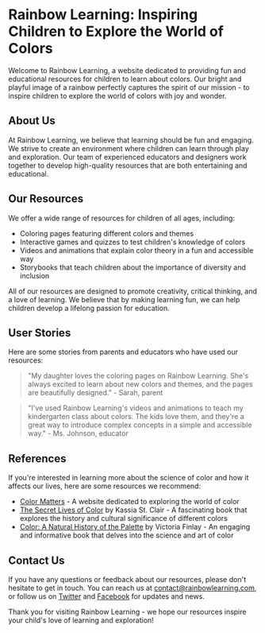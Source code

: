 <!--
Write me content for website with wallpaper which alt text is:

"A bright and playful image of a rainbow for a children's or education website"

The name/title of the page should not be 1:1 copy of the alt text but rather a real content of the website which is using this wallpaper.

- Use markdown format 
- Start with the heading
- The content should look like a real website 
- Include real sections like references, contact, user stories, etc. use things relevant to the page purpose.
- Feel free to use structure like headings, bullets, numbering, blockquotes, paragraphs, horizontal lines, etc.
- You can use formatting like bold or _italic_
- You can include UTF-8 emojis
- Links should be only #hash anchors (and you can refer to the document itself)
- Do not include images
-->

<!--font:The "Schoolbell" font from Google Fonts would be a great fit for this website.-->

# Rainbow Learning: Inspiring Children to Explore the World of Colors

Welcome to Rainbow Learning, a website dedicated to providing fun and educational resources for children to learn about colors. Our bright and playful image of a rainbow perfectly captures the spirit of our mission - to inspire children to explore the world of colors with joy and wonder.

## About Us

At Rainbow Learning, we believe that learning should be fun and engaging. We strive to create an environment where children can learn through play and exploration. Our team of experienced educators and designers work together to develop high-quality resources that are both entertaining and educational.

## Our Resources

We offer a wide range of resources for children of all ages, including:

- Coloring pages featuring different colors and themes
- Interactive games and quizzes to test children's knowledge of colors
- Videos and animations that explain color theory in a fun and accessible way
- Storybooks that teach children about the importance of diversity and inclusion

All of our resources are designed to promote creativity, critical thinking, and a love of learning. We believe that by making learning fun, we can help children develop a lifelong passion for education.

## User Stories

Here are some stories from parents and educators who have used our resources:

> "My daughter loves the coloring pages on Rainbow Learning. She's always excited to learn about new colors and themes, and the pages are beautifully designed." - Sarah, parent

> "I've used Rainbow Learning's videos and animations to teach my kindergarten class about colors. The kids love them, and they're a great way to introduce complex concepts in a simple and accessible way." - Ms. Johnson, educator

## References

If you're interested in learning more about the science of color and how it affects our lives, here are some resources we recommend:

- [Color Matters](#) - A website dedicated to exploring the world of color
- [The Secret Lives of Color](#) by Kassia St. Clair - A fascinating book that explores the history and cultural significance of different colors
- [Color: A Natural History of the Palette](#) by Victoria Finlay - An engaging and informative book that delves into the science and art of color

## Contact Us

If you have any questions or feedback about our resources, please don't hesitate to get in touch. You can reach us at [contact@rainbowlearning.com](mailto:contact@rainbowlearning.com), or follow us on [Twitter](#) and [Facebook](#) for updates and news.

Thank you for visiting Rainbow Learning - we hope our resources inspire your child's love of learning and exploration!
